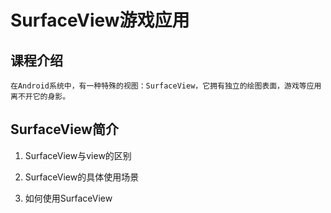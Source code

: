 # SurfaceView游戏应用

## 课程介绍

    在Android系统中，有一种特殊的视图：SurfaceView，它拥有独立的绘图表面，游戏等应用离不开它的身影。
    
## SurfaceView简介

1. SurfaceView与view的区别

2. SurfaceView的具体使用场景

3. 如何使用SurfaceView